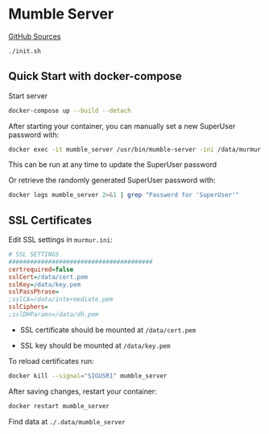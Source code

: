 # Mumble Server

[GitHub Sources](https://github.com/mumble-voip/mumble-docker)

``` bash
./init.sh
```

## Quick Start with docker-compose

Start server

``` bash
docker-compose up --build --detach
```

After starting your container, you can manually set a new SuperUser password with:

``` bash
docker exec -it mumble_server /usr/bin/mumble-server -ini /data/murmur.ini -supw <password>
```

This can be run at any time to update the SuperUser password

Or retrieve the randomly generated SuperUser password with:

```bash
docker logs mumble_server 2>&1 | grep "Password for 'SuperUser'"
```

## SSL Certificates

Edit SSL settings in `murmur.ini`:

``` ini
# SSL SETTINGS
########################################
certrequired=false
sslCert=/data/cert.pem
sslKey=/data/key.pem
sslPassPhrase=
;sslCA=/data/intermediate.pem
sslCiphers=
;sslDHParams=/data/dh.pem
```

- SSL certificate should be mounted at `/data/cert.pem`

- SSL key should be mounted at `/data/key.pem`

To reload certificates run:

```bash
docker kill --signal="SIGUSR1" mumble_server
```

After saving changes, restart your container:

``` bash
docker restart mumble_server
```

Find data at `./.data/mumble_server`
